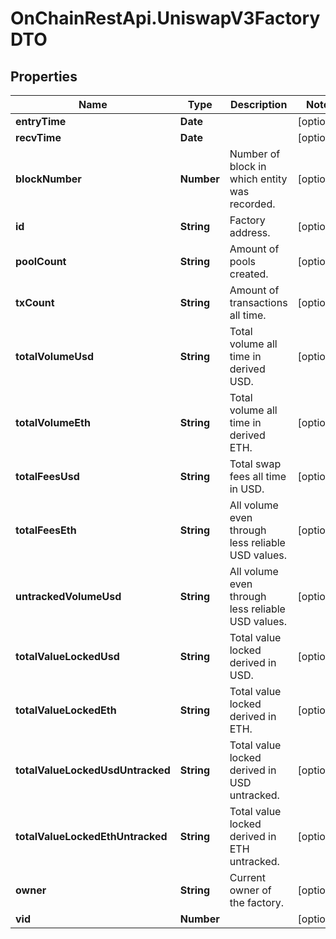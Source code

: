 # OnChainRestApi.UniswapV3FactoryDTO

## Properties

Name | Type | Description | Notes
------------ | ------------- | ------------- | -------------
**entryTime** | **Date** |  | [optional] 
**recvTime** | **Date** |  | [optional] 
**blockNumber** | **Number** | Number of block in which entity was recorded. | [optional] 
**id** | **String** | Factory address. | [optional] 
**poolCount** | **String** | Amount of pools created. | [optional] 
**txCount** | **String** | Amount of transactions all time. | [optional] 
**totalVolumeUsd** | **String** | Total volume all time in derived USD. | [optional] 
**totalVolumeEth** | **String** | Total volume all time in derived ETH. | [optional] 
**totalFeesUsd** | **String** | Total swap fees all time in USD. | [optional] 
**totalFeesEth** | **String** | All volume even through less reliable USD values. | [optional] 
**untrackedVolumeUsd** | **String** | All volume even through less reliable USD values. | [optional] 
**totalValueLockedUsd** | **String** | Total value locked derived in USD. | [optional] 
**totalValueLockedEth** | **String** | Total value locked derived in ETH. | [optional] 
**totalValueLockedUsdUntracked** | **String** | Total value locked derived in USD untracked. | [optional] 
**totalValueLockedEthUntracked** | **String** | Total value locked derived in ETH untracked. | [optional] 
**owner** | **String** | Current owner of the factory. | [optional] 
**vid** | **Number** |  | [optional] 


